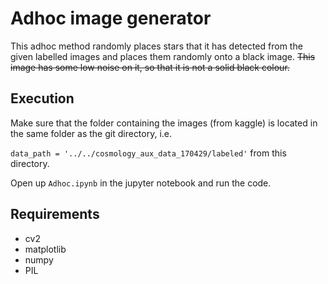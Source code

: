 # Adhoc image generator

This adhoc method randomly places stars that it has detected from the given labelled images and places them randomly onto a black image. ~~This image has some low noise on it, so that it is not a solid black colour.~~

## Execution

Make sure that the folder containing the images (from kaggle) is located in the same folder as the git directory, i.e. 

```data_path = '../../cosmology_aux_data_170429/labeled'```
from this directory.

Open up ```Adhoc.ipynb``` in the jupyter notebook and run the code.

## Requirements

- cv2
- matplotlib
- numpy
- PIL

